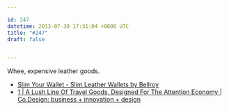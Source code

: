 ```yaml
---

id: 247
datetime: 2013-07-30 17:31:04 +0000 UTC
title: "#247"
draft: false


---
```


Whee, expensive leather goods. 

 
 * [Slim Your Wallet - Slim Leather Wallets by Bellroy](http://bellroy.com/pages/slim-your-wallet)
 * [1 | A Lush Line Of Travel Goods, Designed For The Attention Economy | Co.Design: business + innovation + design](http://www.fastcodesign.com/1672998/a-lush-line-of-travel-goods-designed-for-the-attention-economy?partner=newsletter#1)


